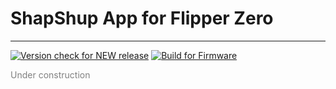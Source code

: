 # ShapShup App for Flipper Zero
---

[![Version check for NEW release](https://github.com/derskythe/flipperzero-shapshup/actions/workflows/version-check.yml/badge.svg)](https://github.com/derskythe/flipperzero-shapshup/actions/workflows/version-check.yml)
[![Build for Firmware](https://github.com/derskythe/flipperzero-shapshup/actions/workflows/build-with-firmwware.yml/badge.svg)](https://github.com/derskythe/flipperzero-shapshup/actions/workflows/build-with-firmwware.yml)

<apan style="color: gray">Under construction</span>
